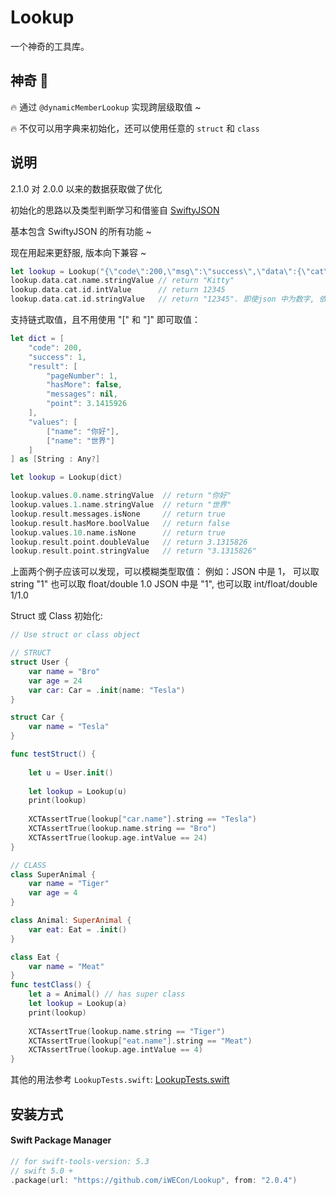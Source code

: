 # Lookup

一个神奇的工具库。

## 神奇 🤗️

🔥 通过 `@dynamicMemberLookup` 实现跨层级取值 ~

🔥 不仅可以用字典来初始化，还可以使用任意的 `struct` 和 `class` 


## 说明

2.1.0 对 2.0.0 以来的数据获取做了优化

初始化的思路以及类型判断学习和借鉴自 [SwiftyJSON](https://github.com/SwiftyJSON/SwiftyJSON)

基本包含 SwiftyJSON 的所有功能 ~

现在用起来更舒服, 版本向下兼容 ~

```swift
let lookup = Lookup("{\"code\":200,\"msg\":\"success\",\"data\":{\"cat\":{\"id\":12345,\"name\":\"Kitty\"}}}")
lookup.data.cat.name.stringValue // return "Kitty"
lookup.data.cat.id.intValue      // return 12345
lookup.data.cat.id.stringValue   // return "12345". 即使json 中为数字, 依然可以转为字符串
```

支持链式取值，且不用使用 "[" 和 "]" 即可取值：

```swift
let dict = [
    "code": 200,
    "success": 1,
    "result": [
        "pageNumber": 1,
        "hasMore": false,
        "messages": nil,
        "point": 3.1415926
    ],
    "values": [
        ["name": "你好"],
        ["name": "世界"]
    ]
] as [String : Any?]

let lookup = Lookup(dict)

lookup.values.0.name.stringValue  // return "你好"
lookup.values.1.name.stringValue  // return "世界"
lookup.result.messages.isNone     // return true
lookup.result.hasMore.boolValue   // return false
lookup.values.10.name.isNone      // return true
lookup.result.point.doubleValue   // return 3.1315826
lookup.result.point.stringValue   // return "3.1315826"
```

上面两个例子应该可以发现，可以模糊类型取值：
例如：JSON 中是 1， 可以取 string "1" 也可以取 float/double 1.0
JSON 中是 "1", 也可以取 int/float/double 1/1.0


Struct 或 Class 初始化:

```swift
// Use struct or class object

// STRUCT
struct User {
    var name = "Bro"
    var age = 24
    var car: Car = .init(name: "Tesla")
}

struct Car {
    var name = "Tesla"
}

func testStruct() {
    
    let u = User.init()
    
    let lookup = Lookup(u)
    print(lookup)
    
    XCTAssertTrue(lookup["car.name"].string == "Tesla")
    XCTAssertTrue(lookup.name.string == "Bro")
    XCTAssertTrue(lookup.age.intValue == 24)
}

// CLASS
class SuperAnimal {
    var name = "Tiger"
    var age = 4
}

class Animal: SuperAnimal {
    var eat: Eat = .init()
}

class Eat {
    var name = "Meat"
}
func testClass() {
    let a = Animal() // has super class
    let lookup = Lookup(a)
    print(lookup)
    
    XCTAssertTrue(lookup.name.string == "Tiger")
    XCTAssertTrue(lookup["eat.name"].string == "Meat")
    XCTAssertTrue(lookup.age.intValue == 4)
}
```

其他的用法参考 `LookupTests.swift`: [LookupTests.swift](https://github.com/iWECon/Lookup/blob/main/Tests/LookupTests/LookupTests.swift)


## 安装方式

#### Swift Package Manager
```swift
// for swift-tools-version: 5.3
// swift 5.0 +
.package(url: "https://github.com/iWECon/Lookup", from: "2.0.4")
```

